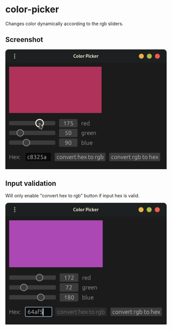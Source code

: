 # color-picker

Changes color dynamically according to the rgb sliders.

## Screenshot

![example screenshot](screenshot.png)

## Input validation

Will only enable "convert hex to rgb" button if input hex is valid.

![hex disabled example screenshot](disabled.png)
